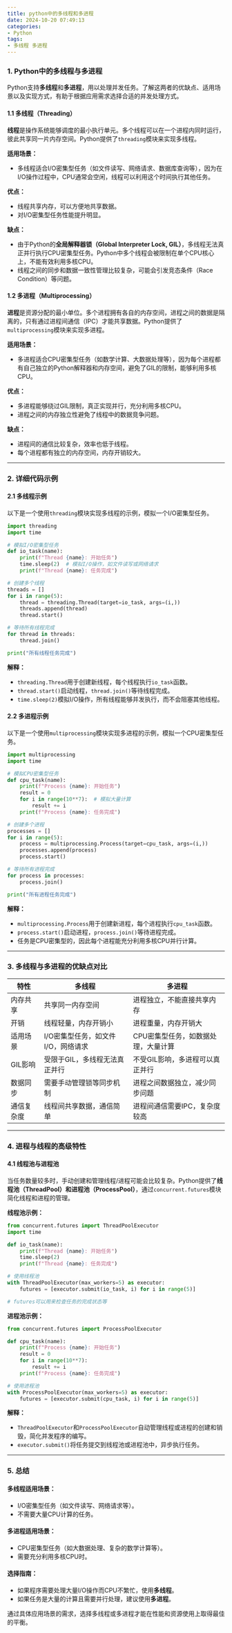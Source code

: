 ```yaml
---
title: python中的多线程和多进程
date: 2024-10-20 07:49:13
categories:
- Python
tags:
- 多线程 多进程
---
```


### 1. Python中的多线程与多进程

Python支持**多线程**和**多进程**，用以处理并发任务。了解这两者的优缺点、适用场景以及实现方式，有助于根据应用需求选择合适的并发处理方式。

<!--more-->

#### 1.1 多线程（Threading）

**线程**是操作系统能够调度的最小执行单元。多个线程可以在一个进程内同时运行，彼此共享同一片内存空间。Python提供了`threading`模块来实现多线程。

**适用场景：**
- 多线程适合I/O密集型任务（如文件读写、网络请求、数据库查询等），因为在I/O操作过程中，CPU通常会空闲，线程可以利用这个时间执行其他任务。
  
**优点：**
- 线程共享内存，可以方便地共享数据。
- 对I/O密集型任务性能提升明显。

**缺点：**
- 由于Python的**全局解释器锁（Global Interpreter Lock, GIL）**，多线程无法真正并行执行CPU密集型任务。Python中多个线程会被限制在单个CPU核心上，不能有效利用多核CPU。
- 线程之间的同步和数据一致性管理比较复杂，可能会引发竞态条件（Race Condition）等问题。

#### 1.2 多进程（Multiprocessing）

**进程**是资源分配的最小单位。多个进程拥有各自的内存空间，进程之间的数据是隔离的，只有通过进程间通信（IPC）才能共享数据。Python提供了`multiprocessing`模块来实现多进程。

**适用场景：**
- 多进程适合CPU密集型任务（如数学计算、大数据处理等），因为每个进程都有自己独立的Python解释器和内存空间，避免了GIL的限制，能够利用多核CPU。

**优点：**
- 多进程能够绕过GIL限制，真正实现并行，充分利用多核CPU。
- 进程之间的内存独立性避免了线程中的数据竞争问题。

**缺点：**
- 进程间的通信比较复杂，效率也低于线程。
- 每个进程都有独立的内存空间，内存开销较大。

---

### 2. 详细代码示例

#### 2.1 多线程示例

以下是一个使用`threading`模块实现多线程的示例，模拟一个I/O密集型任务。

```python
import threading
import time

# 模拟I/O密集型任务
def io_task(name):
    print(f"Thread {name}: 开始任务")
    time.sleep(2)  # 模拟I/O操作，如文件读写或网络请求
    print(f"Thread {name}: 任务完成")

# 创建多个线程
threads = []
for i in range(5):
    thread = threading.Thread(target=io_task, args=(i,))
    threads.append(thread)
    thread.start()

# 等待所有线程完成
for thread in threads:
    thread.join()

print("所有线程任务完成")
```

**解释：**
- `threading.Thread`用于创建新线程，每个线程执行`io_task`函数。
- `thread.start()`启动线程，`thread.join()`等待线程完成。
- `time.sleep(2)`模拟I/O操作，所有线程能够并发执行，而不会阻塞其他线程。

#### 2.2 多进程示例

以下是一个使用`multiprocessing`模块实现多进程的示例，模拟一个CPU密集型任务。

```python
import multiprocessing
import time

# 模拟CPU密集型任务
def cpu_task(name):
    print(f"Process {name}: 开始任务")
    result = 0
    for i in range(10**7):  # 模拟大量计算
        result += i
    print(f"Process {name}: 任务完成")

# 创建多个进程
processes = []
for i in range(5):
    process = multiprocessing.Process(target=cpu_task, args=(i,))
    processes.append(process)
    process.start()

# 等待所有进程完成
for process in processes:
    process.join()

print("所有进程任务完成")
```

**解释：**
- `multiprocessing.Process`用于创建新进程，每个进程执行`cpu_task`函数。
- `process.start()`启动进程，`process.join()`等待进程完成。
- 任务是CPU密集型的，因此每个进程能充分利用多核CPU并行计算。

---

### 3. 多线程与多进程的优缺点对比

| 特性             | 多线程                              | 多进程                              |
|------------------|-------------------------------------|-------------------------------------|
| 内存共享         | 共享同一内存空间                    | 进程独立，不能直接共享内存          |
| 开销             | 线程轻量，内存开销小                | 进程重量，内存开销大                |
| 适用场景         | I/O密集型任务，如文件I/O，网络请求   | CPU密集型任务，如数据处理，大量计算 |
| GIL影响          | 受限于GIL，多线程无法真正并行       | 不受GIL影响，多进程可以真正并行     |
| 数据同步         | 需要手动管理锁等同步机制            | 进程之间数据独立，减少同步问题      |
| 通信复杂度       | 线程间共享数据，通信简单            | 进程间通信需要IPC，复杂度较高       |

---

### 4. 进程与线程的高级特性

#### 4.1 线程池与进程池

当任务数量较多时，手动创建和管理线程/进程可能会比较复杂。Python提供了**线程池（ThreadPool）**和**进程池（ProcessPool）**，通过`concurrent.futures`模块简化线程和进程的管理。

**线程池示例：**

```python
from concurrent.futures import ThreadPoolExecutor
import time

def io_task(name):
    print(f"Thread {name}: 开始任务")
    time.sleep(2)
    print(f"Thread {name}: 任务完成")

# 使用线程池
with ThreadPoolExecutor(max_workers=5) as executor:
    futures = [executor.submit(io_task, i) for i in range(5)]

# futures可以用来检查任务的完成状态等
```

**进程池示例：**

```python
from concurrent.futures import ProcessPoolExecutor

def cpu_task(name):
    print(f"Process {name}: 开始任务")
    result = 0
    for i in range(10**7):
        result += i
    print(f"Process {name}: 任务完成")

# 使用进程池
with ProcessPoolExecutor(max_workers=5) as executor:
    futures = [executor.submit(cpu_task, i) for i in range(5)]
```

**解释：**
- `ThreadPoolExecutor`和`ProcessPoolExecutor`自动管理线程或进程的创建和销毁，简化并发程序的编写。
- `executor.submit()`将任务提交到线程池或进程池中，异步执行任务。

---

### 5. 总结

#### 多线程适用场景：
- I/O密集型任务（如文件读写、网络请求等）。
- 不需要大量CPU计算的任务。

#### 多进程适用场景：
- CPU密集型任务（如大数据处理、复杂的数学计算等）。
- 需要充分利用多核CPU时。

#### 选择指南：
- 如果程序需要处理大量I/O操作而CPU不繁忙，使用**多线程**。
- 如果任务是大量的计算且需要并行处理，建议使用**多进程**。

通过具体应用场景的需求，选择多线程或多进程才能在性能和资源使用上取得最佳的平衡。